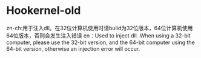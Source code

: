 # Hookernel-old
zn-ch:用于注入dll。在32位计算机使用时请bulid为32位版本，64位计算机使用64位版本，否则会发生注入错误
en：Used to inject dll. When using a 32-bit computer, please use the 32-bit version, and the 64-bit computer using the 64-bit version, otherwise an injection error will occur.

